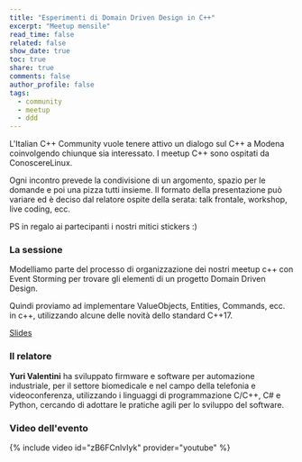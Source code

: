 ```yaml
---
title: "Esperimenti di Domain Driven Design in C++"
excerpt: "Meetup mensile"
read_time: false
related: false
show_date: true
toc: true
share: true
comments: false
author_profile: false
tags:
  - community
  - meetup
  - ddd
---
```


L'Italian C++ Community vuole tenere attivo un dialogo sul C++ a Modena coinvolgendo chiunque sia interessato. I meetup C++ sono ospitati da ConoscereLinux.

Ogni incontro prevede la condivisione di un argomento, spazio per le domande e poi una pizza tutti insieme.
Il formato della presentazione può variare ed è deciso dal relatore ospite della serata: talk frontale, workshop, live coding, ecc.

PS in regalo ai partecipanti i nostri mitici stickers :)

### La sessione

Modelliamo parte del processo di organizzazione dei nostri meetup c++ con Event Storming per trovare gli elementi di un progetto Domain Driven Design.

Quindi proviamo ad implementare ValueObjects, Entities, Commands, ecc. in c++, utilizzando alcune delle novità dello standard C++17.

[Slides](https://www.italiancpp.org/wp-content/uploads/2019/09/ddd-cpp.pdf)

### Il relatore

**Yuri Valentini** ha sviluppato firmware e software per automazione industriale, per il settore biomedicale e nel campo della telefonia e videoconferenza, utilizzando i linguaggi di programmazione C/C++, C# e Python, cercando di adottare le pratiche agili per lo sviluppo del software.

### Video dell'evento

{% include video id="zB6FCnlvIyk" provider="youtube" %}